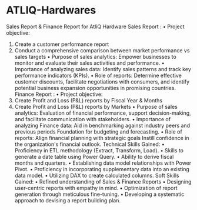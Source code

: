 # ATLIQ-Hardwares

Sales Report & Finance Report for AtliQ Hardware
Sales Report :
•	Project objective:
1. Create a customer performance report
2. Conduct a comprehensive comparison between market performance vs sales targets
•	Purpose of sales analytics: Empower businesses to monitor and evaluate their sales activities and performance.
•	Importance of analyzing sales data: Identify sales patterns and track key performance indicators (KPIs).
•	Role of reports: Determine effective customer discounts, facilitate negotiations with consumers, and identify potential business expansion opportunities in promising countries.
Finance Report :
•	Project objective:
1. Create Profit and Loss (P&L) reports by Fiscal Year & Months
2. Create Profit and Loss (P&L) reports by Markets
•	Purpose of sales analytics: Evaluation of financial performance, support decision-making, and facilitate communication with stakeholders.
•	Importance of analyzing Finance data: Aid in benchmarking against industry peers and previous periods Foundation for budgeting and forecasting.
•	Role of reports: Align financial planning with strategic goals Instill confidence in the organization's financial outlook.
Technical Skills Gained:
•	  Proficiency in ETL methodology (Extract, Transform, Load).
•	  Skills to generate a date table using Power Query.
•	  Ability to derive fiscal months and quarters.
•	  Establishing data model relationships with Power Pivot.
•	  Proficiency in incorporating supplementary data into an existing data model.
•	  Utilizing DAX to create calculated columns.
Soft Skills Gained:
•	  Refined understanding of Sales & Finance Reports
•	  Designing user-centric reports with empathy in mind.
•	  Optimization of report generation through meticulous fine-tuning.
•	  Developing a systematic approach to devising a report building plan.

